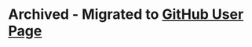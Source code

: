 # Archived - Migrated to [GitHub User Page](https://github.com/BenRGarcia/BenRGarcia.github.io/tree/source-code)
